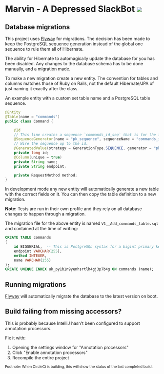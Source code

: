 # Marvin - A Depressed SlackBot [![](https://circleci.com/gh/pivotal-sg/marvin-bot.svg?style=shield)](https://circleci.com/gh/pivotal-sg/marvin-bot)

## Database migrations

This project uses [Flyway] for migrations. The decision has been made to keep the PostgreSQL sequence generation instead
of the global one sequence to rule them all of Hibernate.

The ability for Hibernate to automagically update the database for you has been disabled. Any changes to the database
schema has to be done manually, and a migration made.

To make a new migration create a new entity. The convention for tables and columns matches those of Ruby on Rails, not
the default Hibernate/JPA of just naming it exactly after the class.

An example entity with a custom set table name and a PostgreSQL table sequence.

```java
@Entity
@Table(name = "commands")
public class Command {

    @Id
    // This line creates a sequence `commands_id_seq` that is for the field `id` in the table `commands`.
    @SequenceGenerator(name = "pk_sequence", sequenceName = "commands_id_seq")
    // Wire the sequence up to the id.
    @GeneratedValue(strategy = GenerationType.SEQUENCE, generator = "pk_sequence")
    private long id;
    @Column(unique = true)
    private String name;
    private String endpoint;

    private RequestMethod method;
}
```

In development mode any new entity will automatically generate a new table with the correct fields on it. You can then
copy the table definition to a new migration.

**Note:** Tests are run in their own profile and they rely on all database changes to happen through a migration.

The migration file for the above entity is named `V1__Add_commands_table.sql` and contained at the time of writing:

```sql
CREATE TABLE commands
(
    id BIGSERIAL,  -- This is PostgreSQL syntax for a bigint primary key with its own serial sequence.
    endpoint VARCHAR(255),
    method INTEGER,
    name VARCHAR(255)
);
CREATE UNIQUE INDEX uk_py1b1n9yenhsrtlh4gj3p7b4g ON commands (name);
```

## Running migrations

[Flyway] will automatically migrate the database to the latest version on boot.

[Flyway]: https://flywaydb.org/

## Build failing from missing accessors?

This is probably because IntelliJ hasn't been configured to support annotation processors.

Fix it with:

1. Opening the settings window for "Annotation processors"
2. Click "Enable annotation processors"
3. Recompile the entire project

<sup>Footnote: When CircleCi is building, this will show the status of the last completed build.</sup>
